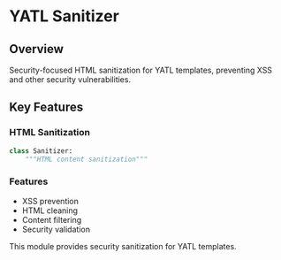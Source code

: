# YATL Sanitizer

## Overview
Security-focused HTML sanitization for YATL templates, preventing XSS and other security vulnerabilities.

## Key Features

### HTML Sanitization
```python
class Sanitizer:
    """HTML content sanitization"""
```

### Features
- XSS prevention
- HTML cleaning
- Content filtering
- Security validation

This module provides security sanitization for YATL templates.
